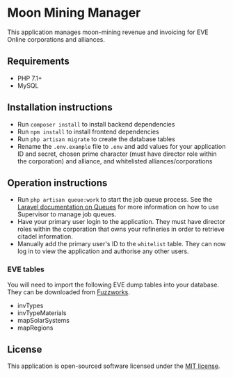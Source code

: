 # Moon Mining Manager

This application manages moon-mining revenue and invoicing for EVE Online corporations and alliances.

## Requirements

* PHP 7.1+
* MySQL

## Installation instructions

* Run `composer install` to install backend dependencies
* Run `npm install` to install frontend dependencies
* Run `php artisan migrate` to create the database tables
* Rename the `.env.example` file to `.env` and add values for your application ID and secret, chosen prime character (must have director role within the corporation) and alliance, and whitelisted alliances/corporations

## Operation instructions

* Run `php artisan queue:work` to start the job queue process. See the [Laravel documentation on Queues](https://laravel.com/docs/5.5/queues) for more information on how to use Supervisor to manage job queues.
* Have your primary user login to the application. They must have director roles within the corporation that owns your refineries in order to retrieve citadel information.
* Manually add the primary user's ID to the `whitelist` table. They can now log in to view the application and authorise any other users.

### EVE tables

You will need to import the following EVE dump tables into your database. They can be downloaded from [Fuzzworks](https://www.fuzzwork.co.uk/dump/latest/).

* invTypes
* invTypeMaterials
* mapSolarSystems
* mapRegions

## License

This application is open-sourced software licensed under the [MIT license](http://opensource.org/licenses/MIT).
